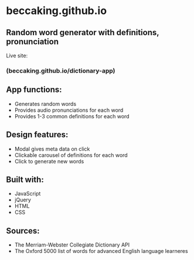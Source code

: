 # beccaking.github.io
## Random word generator with definitions, pronunciation
Live site: 
### (beccaking.github.io/dictionary-app)

## App functions:
* Generates random words 
* Provides audio pronunciations for each word
* Provides 1-3 common definitions for each word

## Design features:
* Modal gives meta data on click
* Clickable carousel of definitions for each word
* Click to generate new words

## Built with:
* JavaScript
* jQuery
* HTML
* CSS

## Sources:
* The Merriam-Webster Collegiate Dictionary API
* The Oxford 5000 list of words for advanced English language learneres
